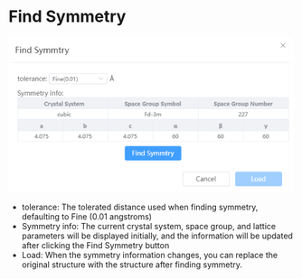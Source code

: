 # Find Symmetry

![qstudio_manual_settings_symmtry_findsymmetry](nested/qstudio_manual_settings_symmtry_findsymmetry.png)

- tolerance: The tolerated distance used when finding symmetry, defaulting to Fine (0.01 angstroms)
- Symmetry info: The current crystal system, space group, and lattice parameters will be displayed initially, and the information will be updated after clicking the Find Symmetry button
- Load: When the symmetry information changes, you can replace the original structure with the structure after finding symmetry.
